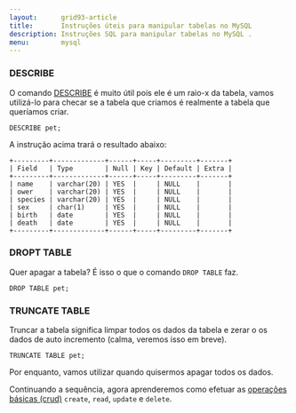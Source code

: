 ```yaml
---
layout:      grid93-article
title:       Instruções úteis para manipular tabelas no MySQL
description: Instruções SQL para manipular tabelas no MySQL .
menu:        mysql
---
```


### DESCRIBE

O comando [DESCRIBE](http://dev.mysql.com/doc/refman/5.7/en/describe.html "link-externo") é muito útil pois ele é um 
raio-x da tabela, vamos utilizá-lo para checar se a tabela que criamos é realmente a tabela que queríamos criar.

    DESCRIBE pet;

A instrução acima trará o resultado abaixo:

    +---------+-------------+------+-----+---------+-------+
    | Field   | Type        | Null | Key | Default | Extra |
    +---------+-------------+------+-----+---------+-------+
    | name    | varchar(20) | YES  |     | NULL    |       |
    | ower    | varchar(20) | YES  |     | NULL    |       |
    | species | varchar(20) | YES  |     | NULL    |       |
    | sex     | char(1)     | YES  |     | NULL    |       |
    | birth   | date        | YES  |     | NULL    |       |
    | death   | date        | YES  |     | NULL    |       |
    +---------+-------------+------+-----+---------+-------+


### DROPT TABLE

Quer apagar a tabela? É isso o que o comando `DROP TABLE` faz.

    DROP TABLE pet;


### TRUNCATE TABLE

Truncar a tabela significa limpar todos os dados da tabela e zerar o os dados de auto incremento (calma, veremos isso em breve).

    TRUNCATE TABLE pet;

Por enquanto, vamos utilizar quando quisermos apagar todos os dados.

Continuando a sequência, agora aprenderemos como efetuar as [operações básicas (crud)](/sql/mysql-crud) `create`, `read`,
`update` e `delete`.

